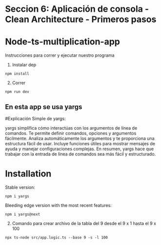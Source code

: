 # Seccion 6: Aplicación de consola - Clean Architecture - Primeros pasos

# Node-ts-multiplication-app

Instrucciones para correr y ejecutar nuestro programa

1. Instalar dep

```
npm install
```

2. Correr

```
npm run dev
```

## En esta app se usa yargs

#Explicación Simple de yargs:

yargs simplifica cómo interactúas con los argumentos de línea de comandos.
Te permite definir comandos, opciones y argumentos fácilmente.
Analiza automáticamente los argumentos y te proporciona una estructura fácil de usar.
Incluye funciones útiles para mostrar mensajes de ayuda y manejar configuraciones complejas.
En resumen, yargs hace que trabajar con la entrada de línea de comandos sea más fácil y estructurado.

# Installation

Stable version:

```
npm i yargs
```

Bleeding edge version with the most recent features:

```
npm i yargs@next
```

2. Comando para crear archivo de la tabla del 9 desde el 9 x 1 hasta el 9 x 100

```
npx ts-node src/app.logic.ts --base 9 -s -l 100
```
